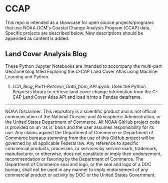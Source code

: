 # CCAP
This repo is intended as a showcase for open source projects/programs that use NOAA OCM's Coastal Change Analysis Program (CCAP) data.  Specific projects are described below.  New descriptions should be appended as content is added.

## Land Cover Analysis Blog
These Python Jupyter Notebooks are intended to accompany the multi-part GeoZone blog titled Exploring the C-CAP Land Cover Atlas using Machine Learning and Python.

1. *LCA_Blog_Part1-Retrieve_Data_from_API.ipynb*: Uses the Python Requests library to retrieve land cover change information from the C-CAP Land Cover Atlas API and load it into a Pandas dataframe.
___
NOAA Disclaimer: This repository is a scientific product and is not official communication of the National Oceanic and Atmospheric Administration, or the United States Department of Commerce. All NOAA GitHub project code is provided on an ‘as is’ basis and the user assumes responsibility for its use. Any claims against the Department of Commerce or Department of Commerce bureaus stemming from the use of this GitHub project will be governed by all applicable Federal law. Any reference to specific commercial products, processes, or services by service mark, trademark, manufacturer, or otherwise, does not constitute or imply their endorsement, recommendation or favoring by the Department of Commerce. The Department of Commerce seal and logo, or the seal and logo of a DOC bureau, shall not be used in any manner to imply endorsement of any commercial product or activity by DOC or the United States Government.
